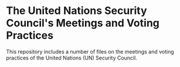 # The United Nations Security Council's Meetings and Voting Practices

This repository includes a number of files on the meetings and voting practices of the United Nations (UN) Security Council.
